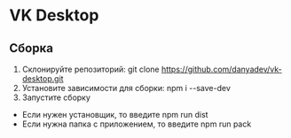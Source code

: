 # VK Desktop

## Сборка

1. Склонируйте репозиторий: git clone https://github.com/danyadev/vk-desktop.git
2. Установите зависимости для сборки: npm i --save-dev
3. Запустите сборку
  * Если нужен установщик, то введите npm run dist
  * Если нужна папка с приложением, то введите npm run pack
